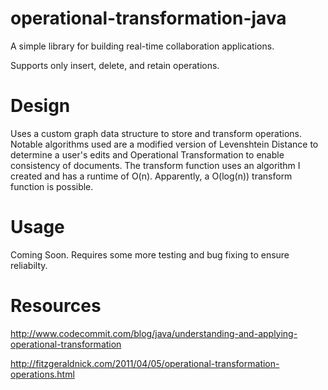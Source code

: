 # operational-transformation-java

A simple library for building real-time collaboration applications.

Supports only insert, delete, and retain operations.

# Design
Uses a custom graph data structure to store and transform operations. Notable algorithms used are a modified version
of Levenshtein Distance to determine a user's edits and Operational Transformation to enable consistency of documents.
The transform function uses an algorithm I created and has a runtime of O(n). Apparently, a O(log(n)) transform function 
is possible.

# Usage
Coming Soon. Requires some more testing and bug fixing to ensure reliabilty.

# Resources
http://www.codecommit.com/blog/java/understanding-and-applying-operational-transformation

http://fitzgeraldnick.com/2011/04/05/operational-transformation-operations.html
